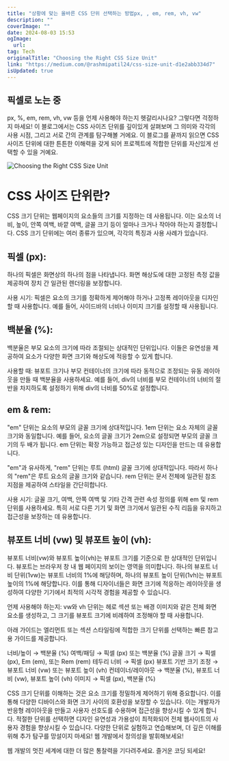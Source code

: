 ```yaml
---
title: "상황에 맞는 올바른 CSS 단위 선택하는 방법px, , em, rem, vh, vw"
description: ""
coverImage: ""
date: 2024-08-03 15:53
ogImage: 
  url: 
tag: Tech
originalTitle: "Choosing the Right CSS Size Unit"
link: "https://medium.com/@rashmipatil24/css-size-unit-d1e2abb334d7"
isUpdated: true
---
```






## 픽셀로 노는 중

px, %, em, rem, vh, vw 등을 언제 사용해야 하는지 헷갈리시나요? 그렇다면 걱정하지 마세요! 이 블로그에서는 CSS 사이즈 단위를 깊이있게 살펴보며 그 의미와 각각의 사용 시점, 그리고 서로 간의 관계를 탐구해볼 거에요. 이 블로그를 끝까지 읽으면 CSS 사이즈 단위에 대한 튼튼한 이해력을 갖게 되어 프로젝트에 적합한 단위를 자신있게 선택할 수 있을 거예요.

![Choosing the Right CSS Size Unit](/assets/img/ChoosingtheRightCSSSizeUnit_0.png)

# CSS 사이즈 단위란?

<div class="content-ad"></div>

CSS 크기 단위는 웹페이지의 요소들의 크기를 지정하는 데 사용됩니다. 이는 요소의 너비, 높이, 안쪽 여백, 바깥 여백, 글꼴 크기 등이 얼마나 크거나 작아야 하는지 결정합니다. CSS 크기 단위에는 여러 종류가 있으며, 각각의 특징과 사용 사례가 있습니다.

## 픽셀 (px):

하나의 픽셀은 화면상의 하나의 점을 나타냅니다. 화면 해상도에 대한 고정된 측정 값을 제공하여 장치 간 일관된 렌더링을 보장합니다.

사용 시기: 픽셀은 요소의 크기를 정확하게 제어해야 하거나 고정폭 레이아웃을 디자인할 때 사용합니다. 예를 들어, 사이드바의 너비나 이미지 크기를 설정할 때 사용됩니다.

<div class="content-ad"></div>

## 백분율 (%):

백분율은 부모 요소의 크기에 따라 조절되는 상대적인 단위입니다. 이들은 유연성을 제공하여 요소가 다양한 화면 크기와 해상도에 적응할 수 있게 합니다.

사용할 때: 뷰포트 크기나 부모 컨테이너의 크기에 따라 동적으로 조정되는 유동 레이아웃을 만들 때 백분율을 사용하세요. 예를 들어, div의 너비를 부모 컨테이너의 너비의 절반을 차지하도록 설정하기 위해 div의 너비를 50%로 설정합니다.

## em & rem:

<div class="content-ad"></div>

"em" 단위는 요소의 부모의 글꼴 크기에 상대적입니다. 1em 단위는 요소 자체의 글꼴 크기와 동일합니다. 예를 들어, 요소의 글꼴 크기가 2em으로 설정되면 부모의 글꼴 크기의 두 배가 됩니다. em 단위는 확장 가능하고 접근성 있는 디자인을 만드는 데 유용합니다.

"em"과 유사하게, "rem" 단위는 루트 (html) 글꼴 크기에 상대적입니다. 따라서 하나의 "rem"은 루트 요소의 글꼴 크기와 같습니다. rem 단위는 문서 전체에 일관된 참조 지점을 제공하여 스타일을 간단히합니다.

사용 시기: 글꼴 크기, 여백, 안쪽 여백 및 기타 간격 관련 속성 정의를 위해 em 및 rem 단위를 사용하세요. 특히 서로 다른 기기 및 화면 크기에서 일관된 수직 리듬을 유지하고 접근성을 보장하는 데 유용합니다.

## 뷰포트 너비 (vw) 및 뷰포트 높이 (vh):

<div class="content-ad"></div>

뷰포트 너비(vw)와 뷰포트 높이(vh)는 뷰포트 크기를 기준으로 한 상대적인 단위입니다. 뷰포트는 브라우저 창 내 웹 페이지의 보이는 영역을 의미합니다. 하나의 뷰포트 너비 단위(1vw)는 뷰포트 너비의 1%에 해당하며, 하나의 뷰포트 높이 단위(1vh)는 뷰포트 높이의 1%에 해당합니다. 이를 통해 디자이너들은 화면 크기에 적응하는 레이아웃을 생성하여 다양한 기기에서 최적의 시각적 경험을 제공할 수 있습니다.

언제 사용해야 하는지: vw와 vh 단위는 헤로 섹션 또는 배경 이미지와 같은 전체 화면 요소를 생성하고, 그 크기를 뷰포트 크기에 비례하여 조정해야 할 때 사용합니다.

아래 가이드는 엘리먼트 또는 섹션 스타일링에 적합한 크기 단위를 선택하는 빠른 참고용 가이드를 제공합니다.

너비/높이 → 백분율 (%)
여백/패딩 → 픽셀 (px) 또는 백분율 (%)
글꼴 크기 → 픽셀 (px), Em (em), 또는 Rem (rem)
테두리 너비 → 픽셀 (px)
뷰포트 기반 크기 조정 → 뷰포트 너비 (vw) 또는 뷰포트 높이 (vh)
컨테이너/레이아웃 → 백분율 (%), 뷰포트 너비 (vw), 뷰포트 높이 (vh)
이미지 → 픽셀 (px), 백분율 (%)

<div class="content-ad"></div>

CSS 크기 단위를 이해하는 것은 요소 크기를 정밀하게 제어하기 위해 중요합니다. 이를 통해 다양한 디바이스와 화면 크기 사이의 호환성을 보장할 수 있습니다. 이는 개발자가 반응형 레이아웃을 만들고 사용자 선호도를 수용하며 접근성을 향상시킬 수 있게 합니다. 적절한 단위를 선택하면 디자인 유연성과 가용성이 최적화되어 전체 웹사이트의 사용자 경험을 향상시킬 수 있습니다. 다양한 단위로 실험하고 연습해보며, 더 깊은 이해를 위해 추가 탐구를 망설이지 마세요! 웹 개발에서 창의성을 발휘해보세요!

웹 개발의 멋진 세계에 대한 더 많은 통찰력을 기다려주세요. 즐거운 코딩 되세요!
